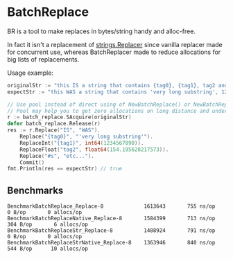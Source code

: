 # BatchReplace

BR is a tool to make replaces in bytes/string handy and alloc-free.

In fact it isn't a replacement of [strings.Replacer](https://golang.org/pkg/strings/#Replacer) since vanilla replacer
made for concurrent use, whereas BatchReplacer made to reduce allocations for big lists of replacements.

Usage example:

```go
originalStr := "this IS a string that contains {tag0}, {tag1}, tag2 and #s"
expectStr := "this WAS a string that contains 'very long substring', 1234567890, 154.195628217573 and etc..."

// Use pool instead of direct using of NewBatchReplace() or NewBatchReplaceStr().
// Pool may help you to get zero allocations on long distance and under high load.
r := batch_replace.SAcquire(originalStr)
defer batch_replace.Release(r)
res := r.Replace("IS", "WAS").
    Replace("{tag0}", "'very long substring'").
    ReplaceInt("{tag1}", int64(1234567890)).
    ReplaceFloat("tag2", float64(154.195628217573)).
    Replace("#s", "etc...").
    Commit()
fmt.Println(res == expectStr) // true
```

## Benchmarks

```
BenchmarkBatchReplace_Replace-8             1613643       755 ns/op       0 B/op       0 allocs/op
BenchmarkBatchReplaceNative_Replace-8       1584399       713 ns/op     304 B/op       6 allocs/op
BenchmarkBatchReplaceStr_Replace-8          1488924       791 ns/op       0 B/op       0 allocs/op
BenchmarkBatchReplaceStrNative_Replace-8    1363946       840 ns/op     544 B/op      10 allocs/op
```
